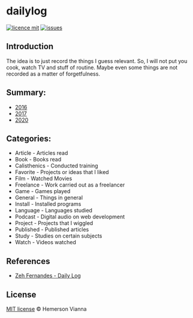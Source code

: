 # dailylog

[![licence mit](https://img.shields.io/badge/license-MIT-blue.svg?style=flat-square)](http://hemersonvianna.mit-license.org/)
[![issues](https://img.shields.io/github/issues/hemersonvianna/dailylog.svg?style=flat-square)](https://github.com/hemersonvianna/dailylog/issues)

## Introduction

The idea is to just record the things I guess relevant. So, I will not put you cook, watch TV and stuff of routine. Maybe even some things are not recorded as a matter of forgetfulness.

## Summary:

- [2016](2016/)
- [2017](2017/)
- [2020](2020/)

## Categories:

- Article - Articles read
- Book - Books read
- Calisthenics - Conducted training
- Favorite - Projects or ideas that I liked
- Film - Watched Movies
- Freelance - Work carried out as a freelancer
- Game - Games played
- General - Things in general
- Install - Installed programs
- Language - Languages studied
- Podcast - Digital audio on web development
- Project - Projects that I wiggled
- Published - Published articles
- Study - Studies on certain subjects
- Watch - Videos watched

## References

- [Zeh Fernandes - Daily Log](https://github.com/zehfernandes/dailylog)

## License

[MIT license](http://hemersonvianna.mit-license.org/) © Hemerson Vianna
